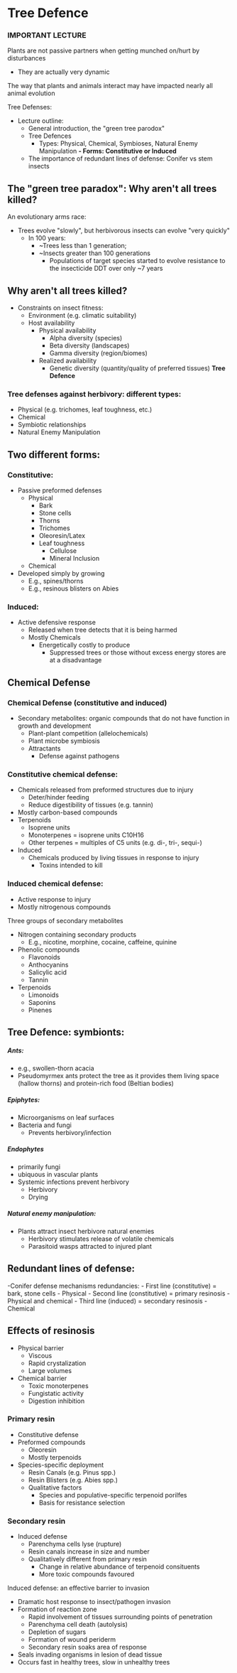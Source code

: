 # Tree Defence
### IMPORTANT LECTURE


Plants are not passive partners when getting munched on/hurt by disturbances
- They are actually very dynamic

The way that plants and animals interact may have impacted nearly all animal evolution

Tree Defenses:
- Lecture outline:
	- General introduction, the "green tree parodox"
	- Tree Defences
		- Types: Physical, Chemical, Symbioses, Natural Enemy Manipulation
		**- Forms: Constitutive or Induced**
	- The importance of redundant lines of defense: Conifer vs stem insects



## The "green tree paradox": Why aren't all trees killed?
An evolutionary arms race:
- Trees evolve "slowly", but herbivorous insects can evolve "very quickly"
	- In 100 years:
		- ~Trees less than 1 generation;
		- ~Insects greater than 100 generations
			- Populations of target species started to evolve resistance to the insecticide DDT over only ~7 years


## Why aren't all trees killed?
- Constraints on insect fitness:
	- Environment (e.g. climatic suitability)
	- Host availability
		- Physical availability
			- Alpha diversity (species)
			- Beta diversity (landscapes)
			- Gamma diversity (region/biomes)
		- Realized availability
			- Genetic diversity (quantity/quality of preferred tissues)
**Tree Defence**



### Tree defenses against herbivory: different types:
- Physical (e.g. trichomes, leaf toughness, etc.)
- Chemical
- Symbiotic relationships
- Natural Enemy Manipulation



## Two different forms:

### Constitutive:
- Passive preformed defenses
	- Physical 
		- Bark
		- Stone cells
		- Thorns
		- Trichomes
		- Oleoresin/Latex
		- Leaf toughness
			- Cellulose
			- Mineral Inclusion
	- Chemical
- Developed simply by growing
	- E.g., spines/thorns
	- E.g., resinous blisters on Abies

### Induced:
- Active defensive response
	- Released when tree detects that it is being harmed
	- Mostly Chemicals
		- Energetically costly to produce
			- Suppressed trees or those without excess energy stores are at a disadvantage




## Chemical Defense
### Chemical Defense (constitutive and induced)
- Secondary metabolites: organic compounds that do not have function in growth and development
	- Plant-plant competition (allelochemicals)
	- Plant microbe symbiosis
	- Attractants
		- Defense against pathogens

### Constitutive chemical defense:
- Chemicals released from preformed structures due to injury
	- Deter/hinder feeding
	- Reduce digestibility of tissues (e.g. tannin)
- Mostly carbon-based compounds
- Terpenoids
	- Isoprene units
	- Monoterpenes = isoprene units C10H16
	- Other terpenes = multiples of C5 units (e.g. di-, tri-, sequi-)
- Induced
	- Chemicals produced by living tissues in response to injury
		- Toxins intended to kill


### Induced chemical defense:
- Active response to injury
- Mostly nitrogenous compounds

Three groups of secondary metabolites
- Nitrogen containing secondary products
	- E.g., nicotine, morphine, cocaine, caffeine, quinine
- Phenolic compounds
	- Flavonoids
	- Anthocyanins
	- Salicylic acid
	- Tannin
- Terpenoids
	- Limonoids
	- Saponins
	- Pinenes


## Tree Defence: symbionts:
##### Ants:
- e.g., swollen-thorn acacia
- Pseudomyrmex ants protect the tree as it provides them living space (hallow thorns) and protein-rich food (Beltian bodies)


##### Epiphytes:
- Microorganisms on leaf surfaces
- Bacteria and fungi
	- Prevents herbivory/infection

##### Endophytes
- primarily fungi
- ubiquous in vascular plants
- Systemic infections prevent herbivory
	- Herbivory
	- Drying


##### Natural enemy manipulation:
- Plants attract insect herbivore natural enemies
	- Herbivory stimulates release of volatile chemicals
	- Parasitoid wasps attracted to injured plant



## Redundant lines of defense:
-Conifer defense mechanisms redundancies:
	- First line (constitutive) = bark, stone cells
		- Physical
	- Second line (constitutive) = primary resinosis
		- Physical and chemical
	- Third line (induced) = secondary resinosis
		- Chemical


## Effects of resinosis
- Physical barrier
	- Viscous
	- Rapid crystalization
	- Large volumes
- Chemical barrier
	- Toxic monoterpenes
	- Fungistatic activity
	- Digestion inhibition


### Primary resin
- Constitutive defense
- Preformed compounds
	- Oleoresin
	- Mostly terpenoids
- Species-specific deployment
	- Resin Canals (e.g. Pinus spp.)
	- Resin Blisters (e.g. Abies spp.)
	- Qualitative factors
		- Species and populative-specific terpenoid porilfes
		- Basis for resistance selection


### Secondary resin
- Induced defense
	- Parenchyma cells lyse (rupture)
	- Resin canals increase in size and number
	- Qualitatively different from primary resin
		- Change in relative abundance of terpenoid consituents
		- More toxic compounds favoured

Induced defense: an effective barrier to invasion
- Dramatic host response to insect/pathogen invasion
- Formation of reaction zone
	- Rapid involvement of tissues surrounding points of penetration
	- Parenchyma cell death (autolysis)
	- Depletion of sugars
	- Formation of wound periderm
	- Secondary resin soaks area of response
- Seals invading organisms in lesion of dead tissue
- Occurs fast in healthy trees, slow in unhealthy trees